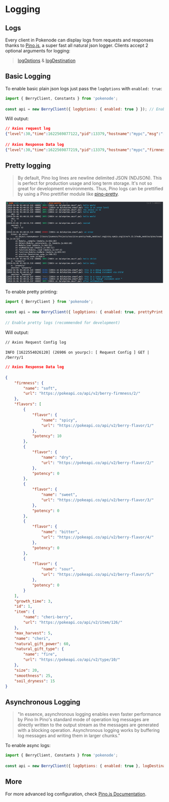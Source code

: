 # Logging

## Logs

Every client in Pokenode can display logs from requests and responses thanks to [Pino.js](https://github.com/pinojs/pino), a super fast all natural json logger.
Clients accept 2 optional arguments for logging:

> [logOptions](/options?id=logoptions)
&
> [logDestination](/options?id=logdestination)

## Basic Logging

To enable basic plain json logs just pass the `logOptions` with `enabled: true`:

```js
import { BerryClient, Constants } from 'pokenode';

const api = new BerryClient({ logOptions: { enabled: true } }); // Enable logs

```

Will output:

```json
// Axios request log
{"level":30,"time":1622569877122,"pid":13379,"hostname":"mypc","msg":"[ Request Config ] GET | /berry/cheri | Cached"}

// Axios Response Data log
{"level":30,"time":1622569877219,"pid":13379,"hostname":"mypc","firmness":{"name":"soft","url":"https://pokeapi.co/api/v2/berry-firmness/2/"},"flavors":[{"flavor":{"name":"spicy","url":"https://pokeapi.co/api/v2/berry-flavor/1/"},"potency":10},{"flavor":{"name":"dry","url":"https://pokeapi.co/api/v2/berry-flavor/2/"},"potency":0},{"flavor":{"name":"sweet","url":"https://pokeapi.co/api/v2/berry-flavor/3/"},"potency":0},{"flavor":{"name":"bitter","url":"https://pokeapi.co/api/v2/berry-flavor/4/"},"potency":0},{"flavor":{"name":"sour","url":"https://pokeapi.co/api/v2/berry-flavor/5/"},"potency":0}],"growth_time":3,"id":1,"item":{"name":"cheri-berry","url":"https://pokeapi.co/api/v2/item/126/"},"max_harvest":5,"name":"cheri","natural_gift_power":60,"natural_gift_type":{"name":"fire","url":"https://pokeapi.co/api/v2/type/10/"},"size":20,"smoothness":25,"soil_dryness":15}
```

## Pretty logging

> By default, Pino log lines are newline delimited JSON (NDJSON). This is perfect for production usage and long term storage. It's not so great for development environments. Thus, Pino logs can be prettified by using a Pino prettifier module like [pino-pretty](https://github.com/pinojs/pino-pretty).

![pretty](_media/pino-pretty-demo.png)

To enable pretty printing:

```js
import { BerryClient } from 'pokenode';

const api = new BerryClient({ logOptions: { enabled: true, prettyPrint: { levelFirst: true, colorize: true } } });

// Enable pretty logs (recommended for development)

```

Will output:

```log
// Axios Request Config log

INFO [1622554026120] (26906 on yourpc): [ Request Config ] GET | /berry/1

```

```json
// Axios Response Data log

{
    "firmness": {
        "name": "soft",
        "url": "https://pokeapi.co/api/v2/berry-firmness/2/"
    },
    "flavors": [
        {
            "flavor": {
                "name": "spicy",
                "url": "https://pokeapi.co/api/v2/berry-flavor/1/"
            },
            "potency": 10
        },
        {
            "flavor": {
                "name": "dry",
                "url": "https://pokeapi.co/api/v2/berry-flavor/2/"
            },
            "potency": 0
        },
        {
            "flavor": {
                "name": "sweet",
                "url": "https://pokeapi.co/api/v2/berry-flavor/3/"
            },
            "potency": 0
        },
        {
            "flavor": {
                "name": "bitter",
                "url": "https://pokeapi.co/api/v2/berry-flavor/4/"
            },
            "potency": 0
        },
        {
            "flavor": {
                "name": "sour",
                "url": "https://pokeapi.co/api/v2/berry-flavor/5/"
            },
            "potency": 0
        }
    ],
    "growth_time": 3,
    "id": 1,
    "item": {
        "name": "cheri-berry",
        "url": "https://pokeapi.co/api/v2/item/126/"
    },
    "max_harvest": 5,
    "name": "cheri",
    "natural_gift_power": 60,
    "natural_gift_type": {
        "name": "fire",
        "url": "https://pokeapi.co/api/v2/type/10/"
    },
    "size": 20,
    "smoothness": 25,
    "soil_dryness": 15
}
```

## Asynchronous Logging

> "In essence, asynchronous logging enables even faster performance by Pino In Pino's standard mode of operation log messages are directly written to the output stream as the messages are generated with a blocking operation. Asynchronous logging works by buffering log messages and writing them in larger chunks."

To enable async logs:

```js
import { BerryClient, Constants } from 'pokenode';

const api = new BerryClient({ logOptions: { enabled: true }, logDestination: { sync: false } }); // Enable asynchronous logs
```

## More

For more advanced log configuration, check [Pino.js Documentation](https://getpino.io/#/).
